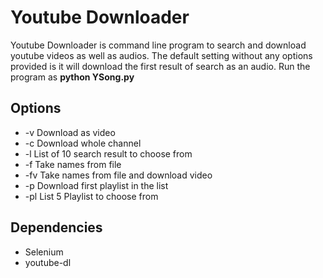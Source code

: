 # Youtube Downloader
Youtube Downloader is command line program to search and download youtube videos as well as audios.
The default setting without any options provided is it will download the first result of search as an audio.
Run the program as __python YSong.py <options>__

## Options
* -v    Download as video
* -c    Download whole channel
* -l    List of 10 search result to choose from
* -f <filename>    Take names from file
* -fv <filename>    Take names from file and download video
* -p    Download first playlist in the list
* -pl    List 5 Playlist to choose from

## Dependencies
* Selenium
* youtube-dl
	
